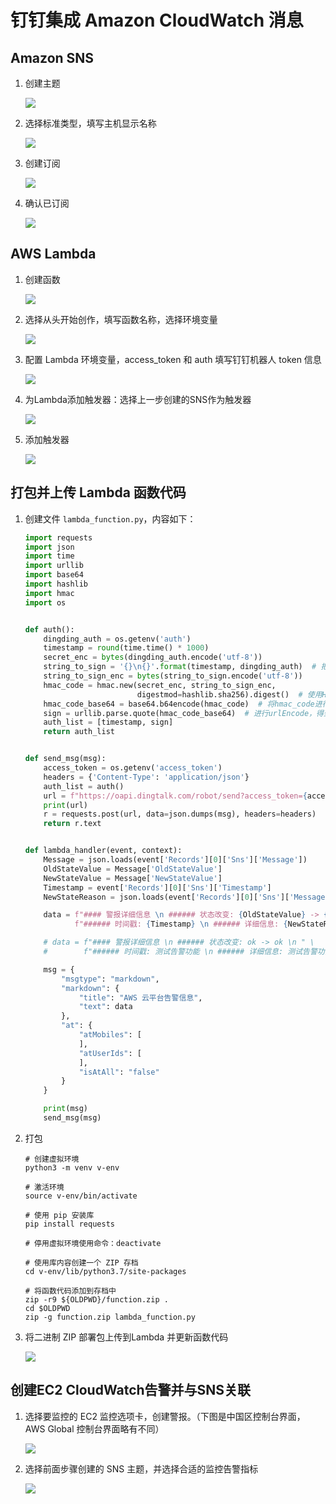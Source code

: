 # 钉钉集成 Amazon CloudWatch 消息

## Amazon SNS

1. 创建主题

   ![](1.png)

2. 选择标准类型，填写主机显示名称

   ![](2.png)

3. 创建订阅

   ![](3.png)

4. 确认已订阅

   ![](4.png)



## AWS Lambda

1. 创建函数

   ![](5.png)

2. 选择从头开始创作，填写函数名称，选择环境变量

   ![](6.png)

3. 配置 Lambda 环境变量，access_token 和 auth 填写钉钉机器人 token 信息

   ![](7.png)

4. 为Lambda添加触发器：选择上一步创建的SNS作为触发器

   ![](8.png)

5. 添加触发器

   ![](9.png)



## 打包并上传 Lambda 函数代码

1. 创建文件 `lambda_function.py`，内容如下：

   ```python
   import requests
   import json
   import time
   import urllib
   import base64
   import hashlib
   import hmac
   import os
   
   
   def auth():
       dingding_auth = os.getenv('auth')
       timestamp = round(time.time() * 1000)
       secret_enc = bytes(dingding_auth.encode('utf-8'))
       string_to_sign = '{}\n{}'.format(timestamp, dingding_auth)  # 把 timestamp+"\n"+密钥 当做签名字符串 string_to_sign
       string_to_sign_enc = bytes(string_to_sign.encode('utf-8'))
       hmac_code = hmac.new(secret_enc, string_to_sign_enc,
                            digestmod=hashlib.sha256).digest()  # 使用HmacSHA256算法计算签名，得到 hmac_code
       hmac_code_base64 = base64.b64encode(hmac_code)  # 将hmac_code进行Base64 encode
       sign = urllib.parse.quote(hmac_code_base64)  # 进行urlEncode，得到最终的签名sign
       auth_list = [timestamp, sign]
       return auth_list
   
   
   def send_msg(msg):
       access_token = os.getenv('access_token')
       headers = {'Content-Type': 'application/json'}
       auth_list = auth()
       url = f"https://oapi.dingtalk.com/robot/send?access_token={access_token}&timestamp={str(auth_list[0])}&sign={str(auth_list[1])}"
       print(url)
       r = requests.post(url, data=json.dumps(msg), headers=headers)
       return r.text
   
   
   def lambda_handler(event, context):
       Message = json.loads(event['Records'][0]['Sns']['Message'])
       OldStateValue = Message['OldStateValue']
       NewStateValue = Message['NewStateValue']
       Timestamp = event['Records'][0]['Sns']['Timestamp']
       NewStateReason = json.loads(event['Records'][0]['Sns']['Message'])['NewStateReason']
   
       data = f"#### 警报详细信息 \n ###### 状态改变: {OldStateValue} -> {NewStateValue} \n " \
              f"###### 时间戳: {Timestamp} \n ###### 详细信息: {NewStateReason} \n"
   
       # data = f"#### 警报详细信息 \n ###### 状态改变: ok -> ok \n " \
       #        f"###### 时间戳: 测试告警功能 \n ###### 详细信息: 测试告警功能 \n"
   
       msg = {
           "msgtype": "markdown",
           "markdown": {
               "title": "AWS 云平台告警信息",
               "text": data
           },
           "at": {
               "atMobiles": [
               ],
               "atUserIds": [
               ],
               "isAtAll": "false"
           }
       }
   
       print(msg)
       send_msg(msg)
   ```

2. 打包

   ```shell
   # 创建虚拟环境
   python3 -m venv v-env
   
   # 激活环境
   source v-env/bin/activate
   
   # 使用 pip 安装库
   pip install requests
   
   # 停用虚拟环境使用命令：deactivate
   
   # 使用库内容创建一个 ZIP 存档
   cd v-env/lib/python3.7/site-packages
   
   # 将函数代码添加到存档中
   zip -r9 ${OLDPWD}/function.zip .
   cd $OLDPWD
   zip -g function.zip lambda_function.py
   ```

3. 将二进制 ZIP 部署包上传到Lambda 并更新函数代码

   ![](10.png)



## 创建EC2 CloudWatch告警并与SNS关联

1. 选择要监控的 EC2 监控选项卡，创建警报。（下图是中国区控制台界面， AWS Global 控制台界面略有不同）

   ![](11.png)

2. 选择前面步骤创建的 SNS 主题，并选择合适的监控告警指标

   ![](12.png)

